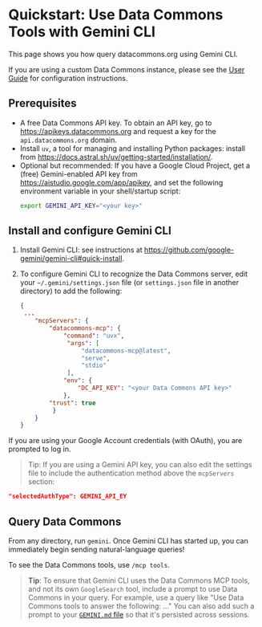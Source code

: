 # Quickstart: Use Data Commons Tools with Gemini CLI

This page shows you how query datacommons.org using Gemini CLI. 

If you are using a custom Data Commons instance, please see the [User Guide](user_guide.md#custom-data-commons) for configuration instructions.

## Prerequisites

- A free Data Commons API key. To obtain an API key, go to <https://apikeys.datacommons.org> and request a key for the `api.datacommons.org` domain.
- Install `uv`, a tool for managing and installing Python packages: install from <https://docs.astral.sh/uv/getting-started/installation/>.
- Optional but recommended: If you have a Google Cloud Project, get a (free) Gemini-enabled API key from <https://aistudio.google.com/app/apikey>, and set the following environment variable in your shell/startup script:
   ```bash
   export GEMINI_API_KEY="<your key>"
   ```

## Install and configure Gemini CLI

1. Install Gemini CLI: see instructions at https://github.com/google-gemini/gemini-cli#quick-install. 
2. To configure Gemini CLI to recognize the Data Commons server, edit your `~/.gemini/settings.json` file (or `settings.json` file in another directory) to add the following:

    ```json
    {
     ...
        "mcpServers": {
            "datacommons-mcp": {
                "command": "uvx",
                 "args": [
                     "datacommons-mcp@latest",
                     "serve",
                     "stdio"
                 ],
                "env": {
                    "DC_API_KEY": "<your Data Commons API key>"
                },
            "trust": true
             }
        }
    }
    ```
If you are using your Google Account credentials (with OAuth), you are prompted to log in.

> Tip: If you are using a Gemini API key, you can also edit the settings file to include the authentication method above the `mcpServers` section:

```json
"selectedAuthType": GEMINI_API_EY
```


## Query Data Commons

From any directory, run `gemini`. Once Gemini CLI has started up, you can immediately begin sending natural-language queries! 

To see the Data Commons tools, use `/mcp tools`.

> **Tip**: To ensure that Gemini CLI uses the Data Commons MCP tools, and not its own `GoogleSearch` tool, include a prompt to use Data Commons in your query. For example, use a query like "Use Data Commons tools to answer the following: ..."  You can also add such a prompt to your [`GEMINI.md` file](https://codelabs.developers.google.com/gemini-cli-hands-on#9) so that it's persisted across sessions.
